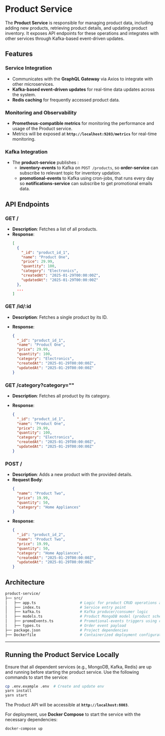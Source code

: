 # Product Service

The **Product Service** is responsible for managing product data, including adding new products, retrieving product details, and updating product inventory. It exposes API endpoints for these operations and integrates with other services through Kafka-based event-driven updates.

## Features

### **Service Integration**
- Communicates with the **GraphQL Gateway** via Axios to integrate with other microservices.
- **Kafka-based event-driven updates** for real-time data updates across the system.
- **Redis caching** for frequently accessed product data.

### Monitoring and Observability

- **Prometheus-compatible metrics** for monitoring the performance and usage of the Product service.
- Metrics will be exposed at **`http://localhost:9203/metrics`** for real-time monitoring.

### Kafka Integration

- The **product-service** publishes : 
  - **inventory-events** to Kafka on `POST /products`, so **order-service** can subscribe to relevant topic for inventory updation.
  - **promotional-events** to Kafka using cron-jobs, that runs every day so **notifications-service** can subscribe to get promotional emails data.


## API Endpoints

### **GET /**
- **Description**: Fetches a list of all products.
- **Response**:
  ```json
  [
    {
      "_id": "product_id_1",
      "name": "Product One",
      "price": 29.99,
      "quantity": 100,
      "category": "Electronics",
      "createdAt": "2025-01-29T00:00:00Z",
      "updatedAt": "2025-01-29T00:00:00Z"
    },
    ...
  ]
  ```

### **GET /id/:id**
- **Description**: Fetches a single product by its ID.

- **Response**:
  ```json
  {
    "_id": "product_id_1",
    "name": "Product One",
    "price": 29.99,
    "quantity": 100,
    "category": "Electronics",
    "createdAt": "2025-01-29T00:00:00Z",
    "updatedAt": "2025-01-29T00:00:00Z"
  }

### **GET /category?category=""**
- **Description**: Fetches all product by its category.

- **Response**:
  ```json
  {
    "_id": "product_id_1",
    "name": "Product One",
    "price": 29.99,
    "quantity": 100,
    "category": "Electronics",
    "createdAt": "2025-01-29T00:00:00Z",
    "updatedAt": "2025-01-29T00:00:00Z"
  }
  ```

### **POST /**
- **Description**: Adds a new product with the provided details.
- **Request Body**:
  ```json
  {
    "name": "Product Two",
    "price": 19.99,
    "quantity": 50,
    "category": "Home Appliances"
  }
  ```
- **Response**:
  ```json
  {
    "_id": "product_id_2",
    "name": "Product Two",
    "price": 19.99,
    "quantity": 50,
    "category": "Home Appliances",
    "createdAt": "2025-01-29T00:00:00Z",
    "updatedAt": "2025-01-29T00:00:00Z"
  }
  ```

## Architecture

```bash
product-service/
├── src/
│   ├── app.ts                    # Logic for product CRUD operations and integration
│   ├── index.ts                  # Service entry point
│   ├── kafka.ts                  # Kafka producer/consumer logic
│   ├── models.ts                 # Product MongoDB model (product schema)
│   ├── promoEvents.ts            # Promotional-events triggers using cron-jobs
│   ├── types.ts                  # Order event payload
├── package.json                  # Project dependencies
├── Dockerfile                    # Containerized deployment configuration
```

---

## Running the Product Service Locally

Ensure that all dependent services (e.g., MongoDB, Kafka, Redis) are up and running before starting the product service. Use the following commands to start the service:

```bash
cp .env.example .env  # Create and update env 
yarn install
yarn start
```

The Product API will be accessible at **`http://localhost:8003`**.

For deployment, use **Docker Compose** to start the service with the necessary dependencies:

```bash
docker-compose up
```
